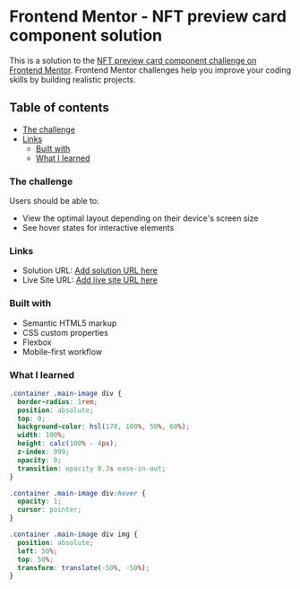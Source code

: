 # Frontend Mentor - NFT preview card component solution

This is a solution to the [NFT preview card component challenge on Frontend Mentor](https://www.frontendmentor.io/challenges/nft-preview-card-component-SbdUL_w0U). Frontend Mentor challenges help you improve your coding skills by building realistic projects.

## Table of contents

- [The challenge](#the-challenge)
- [Links](#links)
  - [Built with](#built-with)
  - [What I learned](#what-i-learned)

### The challenge

Users should be able to:

- View the optimal layout depending on their device's screen size
- See hover states for interactive elements

### Links

- Solution URL: [Add solution URL here](https://your-solution-url.com)
- Live Site URL: [Add live site URL here](https://your-live-site-url.com)

### Built with

- Semantic HTML5 markup
- CSS custom properties
- Flexbox
- Mobile-first workflow

### What I learned

```css
.container .main-image div {
  border-radius: 1rem;
  position: absolute;
  top: 0;
  background-color: hsl(178, 100%, 50%, 60%);
  width: 100%;
  height: calc(100% - 4px);
  z-index: 999;
  opacity: 0;
  transition: opacity 0.3s ease-in-out;
}

.container .main-image div:hover {
  opacity: 1;
  cursor: pointer;
}

.container .main-image div img {
  position: absolute;
  left: 50%;
  top: 50%;
  transform: translate(-50%, -50%);
}
```
